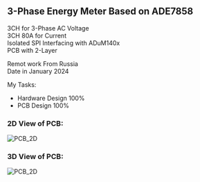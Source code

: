 ## 3-Phase Energy Meter Based on ADE7858

3CH for 3-Phase AC Voltage  
3CH 80A for Current  
Isolated SPI Interfacing with ADuM140x  
PCB with 2-Layer  

Remot work From Russia  
Date in January 2024  

My Tasks:  
- Hardware Design 100%  
- PCB Design 100%  

### 2D View of PCB:
![PCB_2D](https://s32.picofile.com/file/8477565334/v1_11_PCB_2D.png)

### 3D View of PCB:
![PCB_2D](https://s32.picofile.com/file/8477565342/v1_11_PCB_3D.png)


